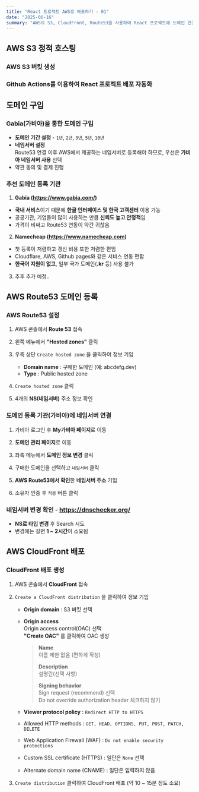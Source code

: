 ```yaml
---
title: "React 프로젝트 AWS로 배포하기 - 01"
date: "2025-06-16"
summary: "AWS의 S3, CloudFront, Route53을 사용하여 React 프로젝트에 도메인 연결하기"
---
```

<!-- Section 1 -->
## AWS S3 정적 호스팅
### AWS S3 버킷 생성
### Github Actions를 이용하여 React 프로젝트 배포 자동화

<!-- Section 2 -->
## 도메인 구입
### Gabia(가비아)을 통한 도메인 구입
- **도메인 기간 설정** - ```1년```, ```2년```, ```3년```, ```5년```, ```10년```
- **네임서버 설정**  
    Route53 연결 이후 AWS에서 제공하는 네임서버로 등록해야 하므로,
    우선은 **가비아 네임서버 사용** 선택
- 약관 동의 및 결제 진행

### 추천 도메인 등록 기관
1) **Gabia (https://www.gabia.com/)**
 - **국내 서비스**이기 때문에 **한글 인터페이스 및 한국 고객센터** 이용 가능
 - 공공기관, 기업들이 많이 사용하는 만큼 **신뢰도 높고 안정적**임
 - 가격이 비싸고 Route53 연동이 약간 귀찮음  

2) **Namecheap (https://www.namecheap.com)**
- 첫 등록이 저렴하고 갱신 비용 또한 저렴한 편임
- Cloudflare, AWS, Github pages와 같은 서비스 연동 편함
- **한국어 지원이 없고**, 일부 국가 도메인(**.kr** 등) 사용 불가
3) 추후 추가 예정..

<!-- Section 3 -->
## AWS Route53 도메인 등록
### AWS Route53 설정
1. AWS 콘솔에서 **Route 53** 접속

2. 왼쪽 메뉴에서 **"Hosted zones"** 클릭

3. 우측 상단 ```Create hosted zone``` 을 클릭하여 정보 기입
    - **Domain name** : 구매한 도메인 (예: abcdefg.dev)   
    - **Type** : Public hosted zone

4. ```Create hosted zone``` 클릭
5. 4개의 **NS(네임서버)** 주소 정보 확인

### 도메인 등록 기관(가비아)에 네임서버 연결
1. 가비아 로그인 후 **My가비아 페이지**로 이동

2. **도메인 관리 페이지**로 이동

3. 좌측 메뉴에서 **도메인 정보 변경** 클릭

4. 구매한 도메인을 선택하고 ```네임서버``` 클릭

5. **AWS Route53에서 확인**한 **네임서버 주소** 기입

6. 소유자 인증 후 ```적용``` 버튼 클릭

### 네임서버 변경 확인 - https://dnschecker.org/
- **NS로 타입 변경** 후 Search 시도
- 변경에는 길면 **1 ~ 2시간**이 소요됨

<!-- Section 4 -->
## AWS CloudFront 배포
### CloudFront 배포 생성
1. AWS 콘솔에서 **CloudFront** 접속

2. ```Create a CloudFront distribution``` 을 클릭하여 정보 기입  
    - **Origin domain** : S3 버킷 선택
    - **Origin access**  
        Origin access control(OAC) 선택  
        **"Create OAC"** 를 클릭하여 OAC 생성
        > **Name**  
        > 이름 제한 없음 (편하게 작성)  
        >  
        > **Description**  
        > 설명란(선택 사항)  
        >  
        > **Signing behavior**  
        > Sign request (recommend) 선택  
        > Do not override authorization header 체크하지 않기  
   
    - **Viewer protocol policy** : ```Redirect HTTP to HTTPS```
    - Allowed HTTP methods : ```GET, HEAD, OPTIONS, PUT, POST, PATCH, DELETE```
    - Web Application Firewall (WAF) : ```Do not enable security protections```
    - Custom SSL certificate (HTTPS) : 일단은 ```None``` 선택
    - Alternate domain name (CNAME) : 일단은 입력하지 않음
  
3. ```Create distribution``` 클릭하여 CloudFront 배포 (약 10 ~ 15분 정도 소요)   
